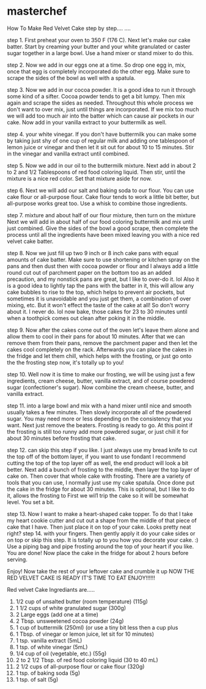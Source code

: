 # masterchef
How To Make Red Velvet Cake step by step.... ....

step 1. First preheat your oven to 350 F (176 C). Next let's make our cake batter. Start by creaming your butter and your white granulated or caster sugar together in a large bowl. Use a hand mixer or stand mixer to do this. 

step 2. Now we add in our eggs one at a time. So drop one egg in, mix, once that egg is completely incorporated do the other egg. Make sure to scrape the sides of the bowl as well with a spatula. 

step 3. Now we add in our cocoa powder. It is a good idea to run it through some kind of a sifter. Cocoa powder tends to get a bit lumpy. Then mix again and scrape the sides as needed. Throughout this whole process we don't want to over mix, just until things are incorporated. If we mix too much we will add too much air into the batter which can cause air pockets in our cake. Now add in your vanilla extract to your buttermilk as well.

step 4. your white vinegar. If you don't have buttermilk you can make some by taking just shy of one cup of regular milk and adding one tablespoon of lemon juice or vinegar and then let it sit out for about 10 to 15 minutes. Stir in the vinegar and vanilla extract until combined. 

step 5. Now we add in our oil to the buttermilk mixture. Next add in about 2 to 2 and 1/2 Tablespoons of red food coloring liquid. Then stir, until the mixture is a nice red color. Set that mixture aside for now.

step 6. Next we will add our salt and baking soda to our flour. You can use cake flour or all-purpose flour. Cake flour tends to work a little bit better, but all-purpose works great too. Use a whisk to combine those ingredients. 

step 7. mixture and about half of our flour mixture, then turn on the mixture Next we will add in about half of our food coloring buttermilk and mix until just combined. Give the sides of the bowl a good scrape, then complete the process until all the ingredients have been mixed leaving you with a nice red velvet cake batter. 

step 8. Now we just fill up two 9 inch or 8 inch cake pans with equal amounts of cake batter. Make sure to use shortening or kitchen spray on the pans and then dust then with cocoa powder or flour and I always add a little round cut out of parchment paper on the bottom too as an added precaution, and my nonstick pans are great, but I like to over-do it. lol Also it is a good idea to lightly tap the pans with the batter in it, this will allow any cake bubbles to rise to the top, which helps to prevent air pockets, but sometimes it is unavoidable and you just get them, a combination of over mixing, etc. But it won't effect the taste of the cake at all! So don't worry about it. I never do. lol now bake, those cakes for 23 to 30 minutes until when a toothpick comes out clean after poking it in the middle.

step 9. Now after the cakes come out of the oven let's leave them alone and allow them to cool in their pans for about 10 minutes. After that we can remove them from their pans, remove the parchment paper and then let the cakes cool completely on the rack. Afterwards you can place the cakes in the fridge and let them chill, which helps with the frosting, or just go onto the the frosting step now, it's totally up to you!

step 10. Well now it is time to make our frosting, we will be using just a few ingredients, cream cheese, butter, vanilla extract, and of course powdered sugar (confectioner's sugar). Now combine the cream cheese, butter, and vanilla extract.

step 11. into a large bowl and mix with a hand mixer until nice and smooth usually takes a few minutes. Then slowly incorporate all of the powdered sugar. You may need more or less depending on the consistency that you want. Next just remove the beaters. Frosting is ready to go. At this point if the frosting is still too runny add more powdered sugar, or just chill it for about 30 minutes before frosting that cake.

step 12. can skip this step if you like. I just always use my bread knife to cut the top off of the bottom layer, if you want to use fondant I recommend cutting the top of the top layer off as well, the end product will look a bit better. Next add a bunch of frosting to the middle, then layer the top layer of cake on. Then cover that whole cake with frosting. There are a variety of tools that you can use, I normally just use my cake spatula. Once done put the cake in the fridge for about 30 minutes. This is optional, but I like to do it, allows the frosting to First we wil1 trip the cake so it will be somewhat level. You set a bit. 

step 13. Now I want to make a heart-shaped cake topper. To do that I take my heart cookie cutter and cut out a shape from the middle of that piece of cake that I have. Then just place it on top of your cake. Looks pretty neat right? step 14. with your fingers. Then gently apply it do your cake sides or on top or skip this step. It is totally up to you how you decorate your cake. :) Use a piping bag and pipe frosting around the top of your heart if you like. You are done! Now place the cake in the fridge for about 2 hours before serving. 

Enjoy! Now take the rest of your leftover cake and crumble it up NOW THE RED VELVET CAKE IS READY IT'S TIME TO EAT ENJOY!!!!!!

Red velvet Cake Ingrediants are.....
1) 1/2 cup of unsalted butter (room temperature) (115g)
2) 1 1/2 cups of white granulated sugar (300g) 
3) 2 Large eggs (add one at a time) 
4) 2 Tbsp. unsweetened cocoa powder (24g) 
5) 1 cup of buttermilk (250ml) (or use a tiny bit less then a cup plus
6) 1 Tbsp. of vinegar or lemon juice, let sit for 10 minutes) 
7) 1 tsp. vanilla extract (5mL) 
8) 1 tsp. of white vinegar (5mL)
9) 1/4 cup of oil (vegetable, etc.) (55g) 
10) 2 to 2 1/2 Tbsp. of red food coloring liquid (30 to 40 mL)
11) 2 1/2 cups of all-purpose flour or cake flour (320g)
12) 1 tsp. of baking soda (5g) 
13) 1 tsp. of salt (5g) 
